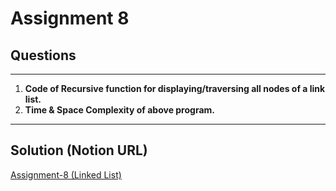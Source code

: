 # Assignment 8

## **Questions**

---

1. **Code of Recursive function for displaying/traversing all nodes of a link list.**
2. **Time & Space Complexity of above program.**

---

## Solution (Notion URL)

[Assignment-8 (Linked List)](https://mohammed-varaliya.notion.site/Assignment-9-Linked-List-13c9033ff71580e9a0dcccc42d703130?pvs=4)
